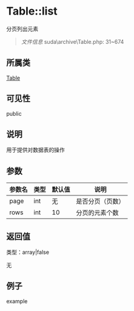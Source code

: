# Table::list

分页列出元素

> *文件信息* suda\archive\Table.php: 31~674

## 所属类 

[Table](../Table.md)

## 可见性

 public 

## 说明


用于提供对数据表的操作



## 参数


| 参数名 | 类型 | 默认值 | 说明 |
|--------|-----|-------|-------|
| page |  int | 无 |   是否分页（页数） |
| rows |  int | 10 |  分页的元素个数 |



## 返回值

类型：array|false

无



## 例子

example